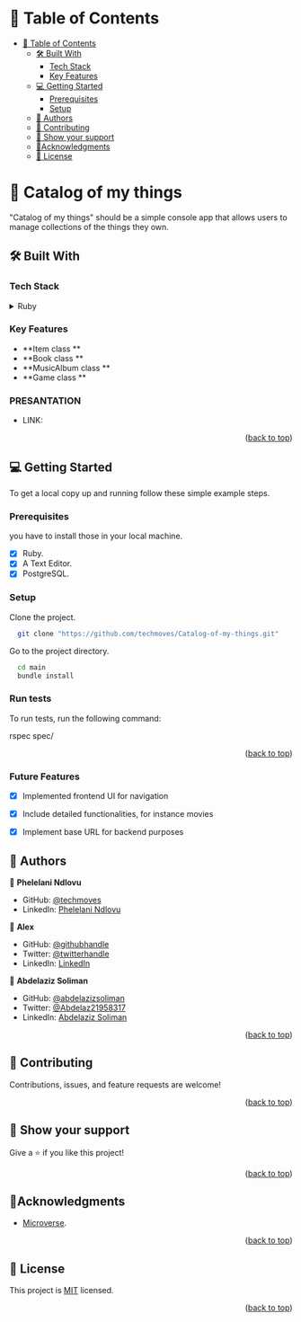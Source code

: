 <a name="readme-top"></a>

# 📗 Table of Contents

- [📗 Table of Contents](#-table-of-contents)
  - [🛠 Built With ](#-built-with-)
    - [Tech Stack ](#tech-stack-)
    - [Key Features ](#key-features-)
  - [💻 Getting Started ](#-getting-started-)
    - [Prerequisites](#prerequisites)
    - [Setup](#setup)
  - [👥 Authors ](#-authors-)
  - [🤝 Contributing ](#-contributing-)
  - [👋 Show your support ](#-show-your-support-)
  - [🔭Acknowledgments ](#acknowledgments-)
  - [📝 License ](#-license-)

# 🎯 Catalog of my things <a name="about-project"></a>

"Catalog of my things" should be a simple console app that allows users to manage collections of the things they own.

## 🛠 Built With <a name="built-with"></a>

### Tech Stack <a name="tech-stack"></a>

<details>
  <summary>Ruby</summary>
</details>

### Key Features <a name="key-features"></a>

- **Item class **
- **Book class **
- **MusicAlbum class **
- **Game class **


### PRESANTATION

- LINK:

<p align="right">(<a href="#readme-top">back to top</a>)</p>

## 💻 Getting Started <a name="getting-started"></a>

To get a local copy up and running follow these simple example steps.

### Prerequisites

you have to install those in your local machine.

- [x] Ruby.
- [x] A Text Editor.
- [x] PostgreSQL.

### Setup

Clone the project.

```bash
  git clone "https://github.com/techmoves/Catalog-of-my-things.git"
```

Go to the project directory.

```bash
  cd main
  bundle install
```

### Run tests

To run tests, run the following command:

  rspec spec/

<p align="right">(<a href="#readme-top">back to top</a>)</p>


 ### Future Features

   - [x]  Implemented frontend UI for navigation
   - [x]  Include detailed functionalities, for instance movies
   - [x]  Implement base URL for backend purposes


## 👤 Authors <a name="author"></a>

👤 **Phelelani Ndlovu**

- GitHub: [@techmoves](https://github.com/techmoves)
- LinkedIn: [Phelelani Ndlovu](https://linkedin.com/in/phelelani-ndlovu)

👤 **Alex**

- GitHub: [@githubhandle](https://github.com/AleWaweru/)
- Twitter: [@twitterhandle](https://twitter.com/ngashalex)
- LinkedIn: [LinkedIn](https://www.linkedin.com/in/alex-ng-ang-a-waweru-2b2701180/)

👤 **Abdelaziz Soliman**

- GitHub: [@abdelazizsoliman](https://github.com/abdelazizsoliman)
- Twitter: [@Abdelaz21958317](https://twitter.com/Abdelaz21958317)
- LinkedIn: [Abdelaziz Soliman](https://www.linkedin.com/in/abdelazizsoliman/)


<p align="right">(<a href="#readme-top">back to top</a>)</p>

## 🤝 Contributing <a name="contributing"></a>

Contributions, issues, and feature requests are welcome!

<p align="right">(<a href="#readme-top">back to top</a>)</p>

## 👋 Show your support <a name="support"></a>

Give a ⭐️ if you like this project!

<p align="right">(<a href="#readme-top">back to top</a>)</p>

## 🔭Acknowledgments <a name="acknowledgements"></a>

- [Microverse](https://www.microverse.org/).
<p align="right">(<a href="#readme-top">back to top</a>)</p>

## 📝 License <a name="license"></a>

This project is [MIT](./LICENSE) licensed.

<p align="right">(<a href="#readme-top">back to top</a>)</p>
